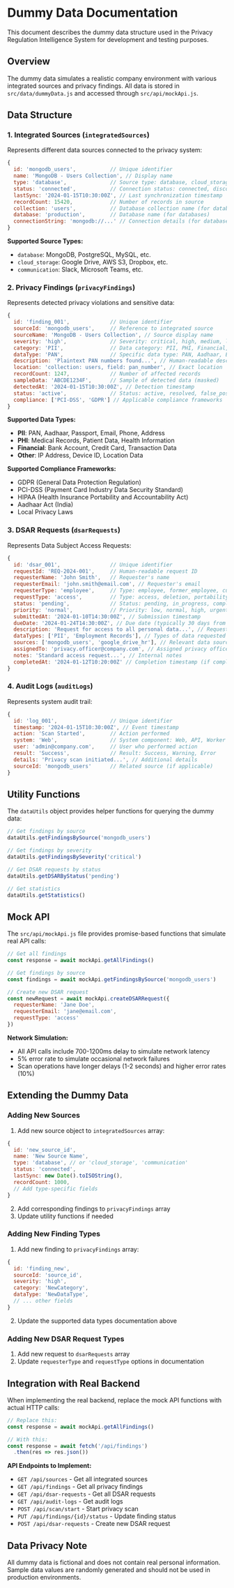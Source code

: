 # Dummy Data Documentation

This document describes the dummy data structure used in the Privacy Regulation Intelligence System for development and testing purposes.

## Overview

The dummy data simulates a realistic company environment with various integrated sources and privacy findings. All data is stored in `src/data/dummyData.js` and accessed through `src/api/mockApi.js`.

## Data Structure

### 1. Integrated Sources (`integratedSources`)

Represents different data sources connected to the privacy system:

```javascript
{
  id: 'mongodb_users',           // Unique identifier
  name: 'MongoDB - Users Collection', // Display name
  type: 'database',              // Source type: database, cloud_storage, communication
  status: 'connected',           // Connection status: connected, disconnected, error
  lastSync: '2024-01-15T10:30:00Z', // Last synchronization timestamp
  recordCount: 15420,            // Number of records in source
  collection: 'users',           // Database collection name (for databases)
  database: 'production',        // Database name (for databases)
  connectionString: 'mongodb://...' // Connection details (for databases)
}
```

**Supported Source Types:**
- `database`: MongoDB, PostgreSQL, MySQL, etc.
- `cloud_storage`: Google Drive, AWS S3, Dropbox, etc.
- `communication`: Slack, Microsoft Teams, etc.

### 2. Privacy Findings (`privacyFindings`)

Represents detected privacy violations and sensitive data:

```javascript
{
  id: 'finding_001',             // Unique identifier
  sourceId: 'mongodb_users',     // Reference to integrated source
  sourceName: 'MongoDB - Users Collection', // Source display name
  severity: 'high',              // Severity: critical, high, medium, low
  category: 'PII',               // Data category: PII, PHI, Financial, etc.
  dataType: 'PAN',               // Specific data type: PAN, Aadhaar, Email, etc.
  description: 'Plaintext PAN numbers found...', // Human-readable description
  location: 'collection: users, field: pan_number', // Exact location
  recordCount: 1247,             // Number of affected records
  sampleData: 'ABCDE1234F',      // Sample of detected data (masked)
  detectedAt: '2024-01-15T10:30:00Z', // Detection timestamp
  status: 'active',              // Status: active, resolved, false_positive
  compliance: ['PCI-DSS', 'GDPR'] // Applicable compliance frameworks
}
```

**Supported Data Types:**
- **PII**: PAN, Aadhaar, Passport, Email, Phone, Address
- **PHI**: Medical Records, Patient Data, Health Information
- **Financial**: Bank Account, Credit Card, Transaction Data
- **Other**: IP Address, Device ID, Location Data

**Supported Compliance Frameworks:**
- GDPR (General Data Protection Regulation)
- PCI-DSS (Payment Card Industry Data Security Standard)
- HIPAA (Health Insurance Portability and Accountability Act)
- Aadhaar Act (India)
- Local Privacy Laws

### 3. DSAR Requests (`dsarRequests`)

Represents Data Subject Access Requests:

```javascript
{
  id: 'dsar_001',                // Unique identifier
  requestId: 'REQ-2024-001',     // Human-readable request ID
  requesterName: 'John Smith',   // Requester's name
  requesterEmail: 'john.smith@email.com', // Requester's email
  requesterType: 'employee',     // Type: employee, former_employee, customer, other
  requestType: 'access',         // Type: access, deletion, portability, correction
  status: 'pending',             // Status: pending, in_progress, completed, rejected
  priority: 'normal',            // Priority: low, normal, high, urgent
  submittedAt: '2024-01-10T14:30:00Z', // Submission timestamp
  dueDate: '2024-01-24T14:30:00Z', // Due date (typically 30 days from submission)
  description: 'Request for access to all personal data...', // Request description
  dataTypes: ['PII', 'Employment Records'], // Types of data requested
  sources: ['mongodb_users', 'google_drive_hr'], // Relevant data sources
  assignedTo: 'privacy.officer@company.com', // Assigned privacy officer
  notes: 'Standard access request...', // Internal notes
  completedAt: '2024-01-12T10:20:00Z' // Completion timestamp (if completed)
}
```

### 4. Audit Logs (`auditLogs`)

Represents system audit trail:

```javascript
{
  id: 'log_001',                 // Unique identifier
  timestamp: '2024-01-15T10:30:00Z', // Event timestamp
  action: 'Scan Started',        // Action performed
  system: 'Web',                 // System component: Web, API, Worker
  user: 'admin@company.com',     // User who performed action
  result: 'Success',             // Result: Success, Warning, Error
  details: 'Privacy scan initiated...', // Additional details
  sourceId: 'mongodb_users'      // Related source (if applicable)
}
```

## Utility Functions

The `dataUtils` object provides helper functions for querying the dummy data:

```javascript
// Get findings by source
dataUtils.getFindingsBySource('mongodb_users')

// Get findings by severity
dataUtils.getFindingsBySeverity('critical')

// Get DSAR requests by status
dataUtils.getDSARByStatus('pending')

// Get statistics
dataUtils.getStatistics()
```

## Mock API

The `src/api/mockApi.js` file provides promise-based functions that simulate real API calls:

```javascript
// Get all findings
const response = await mockApi.getAllFindings()

// Get findings by source
const findings = await mockApi.getFindingsBySource('mongodb_users')

// Create new DSAR request
const newRequest = await mockApi.createDSARRequest({
  requesterName: 'Jane Doe',
  requesterEmail: 'jane@email.com',
  requestType: 'access'
})
```

**Network Simulation:**
- All API calls include 700-1200ms delay to simulate network latency
- 5% error rate to simulate occasional network failures
- Scan operations have longer delays (1-2 seconds) and higher error rates (10%)

## Extending the Dummy Data

### Adding New Sources

1. Add new source object to `integratedSources` array:
```javascript
{
  id: 'new_source_id',
  name: 'New Source Name',
  type: 'database', // or 'cloud_storage', 'communication'
  status: 'connected',
  lastSync: new Date().toISOString(),
  recordCount: 1000,
  // Add type-specific fields
}
```

2. Add corresponding findings to `privacyFindings` array
3. Update utility functions if needed

### Adding New Finding Types

1. Add new finding to `privacyFindings` array:
```javascript
{
  id: 'finding_new',
  sourceId: 'source_id',
  severity: 'high',
  category: 'NewCategory',
  dataType: 'NewDataType',
  // ... other fields
}
```

2. Update the supported data types documentation above

### Adding New DSAR Request Types

1. Add new request to `dsarRequests` array
2. Update `requesterType` and `requestType` options in documentation

## Integration with Real Backend

When implementing the real backend, replace the mock API functions with actual HTTP calls:

```javascript
// Replace this:
const response = await mockApi.getAllFindings()

// With this:
const response = await fetch('/api/findings')
  .then(res => res.json())
```

**API Endpoints to Implement:**
- `GET /api/sources` - Get all integrated sources
- `GET /api/findings` - Get all privacy findings
- `GET /api/dsar-requests` - Get all DSAR requests
- `GET /api/audit-logs` - Get audit logs
- `POST /api/scan/start` - Start privacy scan
- `PUT /api/findings/{id}/status` - Update finding status
- `POST /api/dsar-requests` - Create new DSAR request

## Data Privacy Note

All dummy data is fictional and does not contain real personal information. Sample data values are randomly generated and should not be used in production environments.
